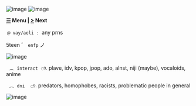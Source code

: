 ![image](https://media.discordapp.net/attachments/1161332539408011284/1318388703902826608/tumblr_882d97cecdb3403cd739ccc6b013f3a1_1af7f690_1280.png?ex=676224a9&is=6760d329&hm=6939235d790ebb660c9e1f10b082a01f291294a55d27a9246b7a5c3905b6d1c9&)
![image](https://cdn.discordapp.com/attachments/1161332539408011284/1318386586739671041/Untitled753_20241217091728.png?ex=676222b0&is=6760d130&hm=ddababae599f994bafbefa721814235bbffde7cc0506b9c15d711f6d2ecfa345&)

__[☰](https://ivaytill.carrd.co/) Menu | [>](https://ivaytill.carrd.co/#cuties) Next__


﹫ `vay/aeli` ﹕ any prns

5teen ゛ `enfp` ノ


![image](https://media.discordapp.net/attachments/1161332539408011284/1318428762697760829/tumblr_7ebabb087dc871de76b59c8d271c4dc6_5a697641_1280.png?ex=676249f8&is=6760f878&hm=7bafd8ea7d275a86e42b6a9ca9c2ad61ec8cac5d324f84de4f542a64048638fb&)

`⠀︵⠀interact⠀◌Ⳋ𝅄` plave, idv, kpop, jpop, ado, alnst, niji (maybe), vocaloids, anime

`⠀︵⠀dni ⠀◌Ⳋ𝅄` predators, homophobes, racists, problematic people in general

![image](https://media.discordapp.net/attachments/1161332539408011284/1318428750223904849/tumblr_1d04d9d73b33d21437132c7124e8c8a8_c5a0d027_1280.png?ex=676249f5&is=6760f875&hm=10e50b808182402f882a651e550cb324db108d751bdce5af71f126625e0c11ec&)
